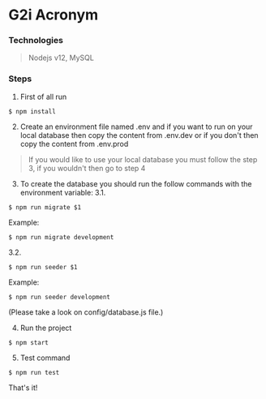 # G2i Acronym

### Technologies
> Nodejs v12, MySQL

### Steps

1. First of all run
```
$ npm install
```

2. Create an environment file named .env and if you want to run on your local database then copy the content from .env.dev or if you don't then copy the content from .env.prod
> If you would like to use your local database you must follow the step 3, if you wouldn't then go to step 4

3. To create the database you should run the follow commands with the environment variable:
3.1.
```
$ npm run migrate $1
```
Example:
```
$ npm run migrate development
```

3.2.
```
$ npm run seeder $1
```
Example:
```
$ npm run seeder development
```

(Please take a look on config/database.js file.)

4. Run the project
```
$ npm start
```

5. Test command
```
$ npm run test
```

That's it!
